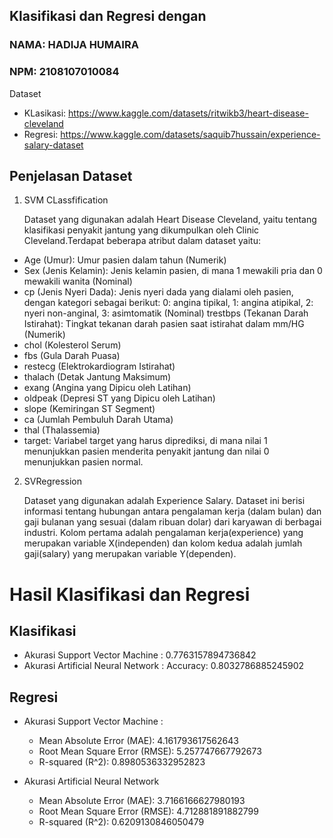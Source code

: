 ## Klasifikasi dan Regresi dengan
### NAMA: HADIJA HUMAIRA

### NPM: 2108107010084

Dataset

- KLasikasi: https://www.kaggle.com/datasets/ritwikb3/heart-disease-cleveland
- Regresi: https://www.kaggle.com/datasets/saquib7hussain/experience-salary-dataset
  
## Penjelasan Dataset
1. SVM CLassfification
   
   Dataset yang digunakan adalah Heart Disease Cleveland, yaitu tentang klasifikasi penyakit jantung yang dikumpulkan oleh Clinic Cleveland.Terdapat beberapa atribut dalam dataset yaitu:
- Age (Umur): Umur pasien dalam tahun (Numerik)
- Sex (Jenis Kelamin): Jenis kelamin pasien, di mana 1 mewakili pria dan 0 mewakili wanita (Nominal)
- cp (Jenis Nyeri Dada): Jenis nyeri dada yang dialami oleh pasien, dengan kategori sebagai berikut: 0: angina tipikal, 1: angina atipikal, 2: nyeri non-anginal, 3: asimtomatik (Nominal)
trestbps (Tekanan Darah Istirahat): Tingkat tekanan darah pasien saat istirahat dalam mm/HG (Numerik)
- chol (Kolesterol Serum)
- fbs (Gula Darah Puasa)
- restecg (Elektrokardiogram Istirahat)
- thalach (Detak Jantung Maksimum)
- exang (Angina yang Dipicu oleh Latihan)
- oldpeak (Depresi ST yang Dipicu oleh Latihan)
- slope (Kemiringan ST Segment)
- ca (Jumlah Pembuluh Darah Utama)
- thal (Thalassemia)
- target: Variabel target yang harus diprediksi, di mana nilai 1 menunjukkan pasien menderita penyakit jantung dan nilai 0 menunjukkan pasien normal.

2. SVRegression
   
   Dataset yang digunakan adalah Experience Salary. Dataset ini berisi informasi tentang hubungan antara pengalaman kerja (dalam bulan) dan gaji bulanan yang sesuai (dalam ribuan dolar) dari karyawan di berbagai industri. Kolom pertama adalah pengalaman kerja(experience) yang merupakan variable X(independen) dan kolom kedua adalah jumlah gaji(salary) yang merupakan variable Y(dependen).

# Hasil Klasifikasi dan Regresi
## Klasifikasi
- Akurasi Support Vector Machine : 0.7763157894736842
- Akurasi Artificial Neural Network : Accuracy: 0.8032786885245902
  
## Regresi 
- Akurasi Support Vector Machine :
    - Mean Absolute Error (MAE): 4.161793617562643
    - Root Mean Square Error (RMSE): 5.257747667792673
    - R-squared (R^2): 0.8980536332952823
 
- Akurasi Artificial Neural Network
   - Mean Absolute Error (MAE): 3.7166166627980193
   - Root Mean Square Error (RMSE): 4.712881891882799
   - R-squared (R^2): 0.6209130846050479

# 
